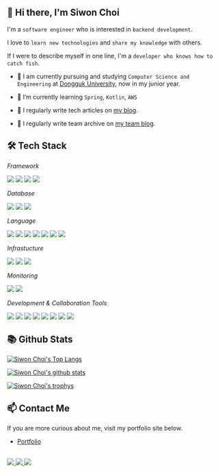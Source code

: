 
<h2>👋 Hi there, I'm Siwon Choi</h2>

<!-- ![Hits](https://hits.seeyoufarm.com/api/count/incr/badge.svg?url=https%3A%2F%2Fgithub.com%2Fsichoi42) -->



I'm a `software engineer` who is interested in `backend development`.

I love to `learn new technologies` and `share my knowledge` with others.

If I were to describe myself in one line, I'm a `developer who knows how to catch fish`.

- 🏫 I am currently pursuing and studying `Computer Science and Engineering` at [Dongguk University](https://www.dongguk.edu/), now in my junior year.

- 🌱 I’m currently learning `Spring`, `Kotlin`, `AWS`

- 📝 I regularly write tech articles on [my blog](https://blog.sichoi.dev/).

- 📝 I regularly write team archive on [my team blog](https://cabi.oopy.io/).



<h2>🛠️ Tech Stack</h2>

*Framework*

<!-- Spring -->
<img src="https://img.shields.io/badge/Spring-6DB33F?style=for-the-badge&logo=Spring&logoColor=FFFFFF"/>
<!-- Spring Boot -->
<img src="https://img.shields.io/badge/Spring Boot-6DB33F?style=for-the-badge&logo=Spring Boot&logoColor=FFFFFF"/>
<!-- NodeJS -->
<img src="https://img.shields.io/badge/NodeJS-339933?style=for-the-badge&logo=Node.js&logoColor=FFFFFF"/>
<!-- NestJS -->
<img src="https://img.shields.io/badge/NestJS-E0234E?style=for-the-badge&logo=NestJS&logoColor=FFFFFF"/>


*Database*

<!-- MySQL -->
<img src="https://img.shields.io/badge/MySQL-4479A1?style=for-the-badge&logo=MySQL&logoColor=FFFFFF"/>
<!-- MariaDB -->
<img src="https://img.shields.io/badge/MariaDB-003545?style=for-the-badge&logo=MariaDB&logoColor=FFFFFF"/>
<!-- Redis -->
<img src="https://img.shields.io/badge/Redis-DC382D?style=for-the-badge&logo=Redis&logoColor=FFFFFF"/>


*Language*

<!-- java -->
<img src="https://img.shields.io/badge/Java-007396?style=for-the-badge&logo=JAVA&logoColor=FFFFFF"/>
<!-- Kotlin -->
<img src="https://img.shields.io/badge/Kotlin-7F52FF?style=for-the-badge&logo=Kotlin&logoColor=FFFFFF"/>
<!-- JavaScript -->
<img src="https://img.shields.io/badge/JavaScript-F7DF1E?style=for-the-badge&logo=JavaScript&logoColor=FFFFFF"/>
<!-- TypeScript -->
<img src="https://img.shields.io/badge/TypeScript-3178C6?style=for-the-badge&logo=Typescript&logoColor=FFFFFF"/>
<!-- C -->
<img src="https://img.shields.io/badge/C-A8B9CC?style=for-the-badge&logo=C&logoColor=FFFFFF"/>
<!-- C++ -->
<img src="https://img.shields.io/badge/C++-00599C?style=for-the-badge&logo=C++&logoColor=FFFFFF"/>
<!-- Python -->
<img src="https://img.shields.io/badge/Python-3776AB?style=for-the-badge&logo=Python&logoColor=FFFFFF"/>


*Infrastucture*

<!-- AWS -->
<img src="https://img.shields.io/badge/AWS-232F3E?style=for-the-badge&logo=Amazon AWS&logoColor=FFFFFF"/>
<!-- Docker -->
<img src="https://img.shields.io/badge/Docker-2496ED?style=for-the-badge&logo=Docker&logoColor=FFFFFF"/>
<!-- Github Actions -->
<img src="https://img.shields.io/badge/Github Actions-2088FF?style=for-the-badge&logo=Github Actions&logoColor=FFFFFF"/>


*Monitoring*
<!-- Prometheus -->
<img src="https://img.shields.io/badge/Prometheus-E6522C?style=for-the-badge&logo=Prometheus&logoColor=FFFFFF"/>
<!-- Grafana -->
<img src="https://img.shields.io/badge/Grafana-F46800?style=for-the-badge&logo=Grafana&logoColor=FFFFFF"/>


*Development & Collaboration Tools*
<!-- Git -->
<img src="https://img.shields.io/badge/Git-F05032?style=for-the-badge&logo=Git&logoColor=FFFFFF"/>
<!-- Intellij -->
<img src="https://img.shields.io/badge/Intellij-000000?style=for-the-badge&logo=Intellij IDEA&logoColor=FFFFFF"/>
<!-- DataGrip -->
<img src="https://img.shields.io/badge/DataGrip-000000?style=for-the-badge&logo=DataGrip&logoColor=FFFFFF"/>
<!-- VSCode -->
<img src="https://img.shields.io/badge/VSCode-007ACC?style=for-the-badge&logo=Visual Studio Code&logoColor=FFFFFF"/>
<!-- Postman -->
<img src="https://img.shields.io/badge/Postman-FF6C37?style=for-the-badge&logo=Postman&logoColor=FFFFFF"/>
<!-- Github -->
<img src="https://img.shields.io/badge/Github-181717?style=for-the-badge&logo=Github&logoColor=FFFFFF"/>
<!-- Notion -->
<img src="https://img.shields.io/badge/Notion-000000?style=for-the-badge&logo=Notion&logoColor=FFFFFF"/>
<!-- Slack -->
<img src="https://img.shields.io/badge/Slack-4A154B?style=for-the-badge&logo=Slack&logoColor=FFFFFF"/>

<br/>


## 📚 Github Stats

[![Siwon Choi's Top Langs](https://github-readme-stats.vercel.app/api/top-langs/?username=sichoi42&bg_color=7f7fd5,86a8e7,91eac9&title_color=fff&text_color=fff)](https://github.com/anuraghazra/github-readme-stats)

[![Siwon Choi's github stats](https://github-readme-stats.vercel.app/api?username=sichoi42&layout=compact&bg_color=7f7fd5,86a8e7,91eac9&title_color=fff&text_color=fff)](https://github.com/anuraghazra/github-readme-stats)

[![Siwon Choi's trophys](https://github-profile-trophy.vercel.app/?username=sichoi42&no-bg=true&column=7&theme=onedark)](https://github.com/ryo-ma/github-profile-trophy)


## 📫 Contact Me

If you are more curious about me, visit my portfolio site below.
- [Portfolio](https://sichoi.dev/)

<br/>

<a href="mailto:42.4.sichoi@gmail.com">
  <img src="https://img.shields.io/badge/Gmail-EA4335?style=flat-square&logo=Gmail&logoColor=FFFFFF"/>
<a href="https://www.linkedin.com/in/최시원/">
  <img src="https://img.shields.io/badge/Linkedin-0A66C2?style=flat-square&logo=Linkedin&logoColor=FFFFFF"/> <a href="https://www.instagram.com/csiweon/">
  <img src="https://img.shields.io/badge/Instagram-E4405F?style=flat-square&logo=Instagram&logoColor=FFFFFF"/>
